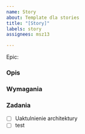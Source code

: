 ```yaml
---
name: Story
about: Template dla stories
title: "[Story]"
labels: story
assignees: msz13

---
```


Epic: 

### Opis

### Wymagania

### Zadania
- [ ]  Uaktulnienie architektury
- [ ] test
